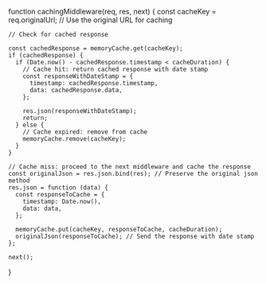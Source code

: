 function cachingMiddleware(req, res, next) {
    const cacheKey = req.originalUrl; // Use the original URL for caching
  
    // Check for cached response
    
    const cachedResponse = memoryCache.get(cacheKey);
    if (cachedResponse) {
      if (Date.now() - cachedResponse.timestamp < cacheDuration) {
        // Cache hit: return cached response with date stamp
        const responseWithDateStamp = {
          timestamp: cachedResponse.timestamp,
          data: cachedResponse.data,
        };
  
        res.json(responseWithDateStamp);
        return;
      } else {
        // Cache expired: remove from cache
        memoryCache.remove(cacheKey);
      }
    }
  
    // Cache miss: proceed to the next middleware and cache the response
    const originalJson = res.json.bind(res); // Preserve the original json method
    res.json = function (data) {
      const responseToCache = {
        timestamp: Date.now(),
        data: data,
      };
  
      memoryCache.put(cacheKey, responseToCache, cacheDuration);
      originalJson(responseToCache); // Send the response with date stamp
    };
  
    next();
  }